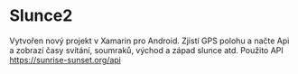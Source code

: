 # Slunce2
Vytvořen nový projekt v Xamarin pro Android. Zjistí GPS polohu a načte Api a zobrazí časy svítání, soumraků, východ a západ slunce atd. Použito API https://sunrise-sunset.org/api
